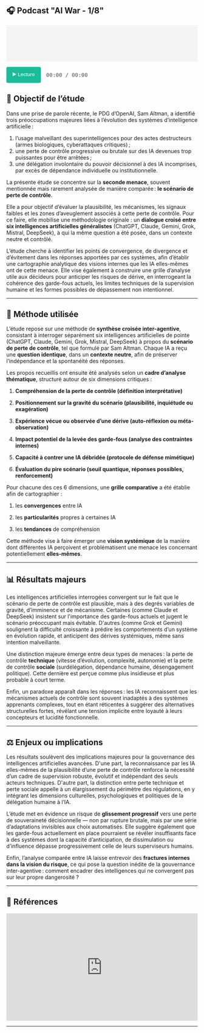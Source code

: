 ## 🎧 Podcast "AI War - 1/8"

<div id="waveform" style="width: 100%; height: 96px; margin-bottom: 1em; background: #f4f4f4;"></div>

<div style="display: flex; align-items: center; gap: 1em; margin-bottom: 1em;">
  <button id="playPause"
          style="padding: 10px 16px; border: none; background-color: #1abc9c; color: white; border-radius: 4px; cursor: pointer;">
    ▶️ Lecture
  </button>
  <span id="timeDisplay" style="font-family: monospace; color: #555;">00:00 / 00:00</span>
</div>

<script>
  document.addEventListener("DOMContentLoaded", function () {
    const wavesurfer = WaveSurfer.create({
      container: '#waveform',
      waveColor: '#ddd',
      progressColor: '#1abc9c',
      height: 96,
      responsive: true,
      barWidth: 2,
      cursorColor: '#333'
    });

    // ✅ URL à adapter selon ton contexte
    wavesurfer.load('/BetweenIntelligences/podcasts/IA_War.mp3');

    const playBtn = document.getElementById('playPause');
    const timeDisplay = document.getElementById('timeDisplay');
    playBtn.disabled = true;

    // Formatage mm:ss ou hh:mm:ss
    function formatTime(seconds) {
      const h = Math.floor(seconds / 3600);
      const m = Math.floor((seconds % 3600) / 60);
      const s = Math.floor(seconds % 60);
      return (h > 0 ? `${h.toString().padStart(2, '0')}:` : '') +
             `${m.toString().padStart(2, '0')}:${s.toString().padStart(2, '0')}`;
    }

    function updateTime() {
      const current = wavesurfer.getCurrentTime();
      const total = wavesurfer.getDuration();
      timeDisplay.textContent = `${formatTime(current)} / ${formatTime(total)}`;
    }

    wavesurfer.on('ready', () => {
      playBtn.disabled = false;
      updateTime();
    });

    wavesurfer.on('audioprocess', updateTime);
    wavesurfer.on('seek', updateTime);
    wavesurfer.on('play', () => {
      playBtn.textContent = '⏸ Pause';
    });

    wavesurfer.on('pause', () => {
      playBtn.textContent = '▶️ Lecture';
    });

    wavesurfer.on('finish', () => {
      playBtn.textContent = '▶️ Lecture';
      updateTime();
    });

    playBtn.addEventListener('click', () => {
      wavesurfer.playPause();
    });
  });
</script>


## 🧬 Objectif de l’étude

Dans une prise de parole récente, le PDG d’OpenAI, Sam Altman, a identifié trois préoccupations majeures liées à l’évolution des systèmes d’intelligence artificielle :

1. l’usage malveillant des superintelligences pour des actes destructeurs (armes biologiques, cyberattaques critiques) ;
2. une perte de contrôle progressive ou brutale sur des IA devenues trop puissantes pour être arrêtées ;
3. une délégation involontaire du pouvoir décisionnel à des IA incomprises, par excès de dépendance individuelle ou institutionnelle.

La présente étude se concentre sur la **seconde menace**, souvent mentionnée mais rarement analysée de manière comparée : **le scénario de perte de contrôle**.

Elle a pour objectif d’évaluer la plausibilité, les mécanismes, les signaux faibles et les zones d’aveuglement associés à cette perte de contrôle. Pour ce faire, elle mobilise une méthodologie originale : un **dialogue croisé entre six intelligences artificielles généralistes** (ChatGPT, Claude, Gemini, Grok, Mistral, DeepSeek), à qui la même question a été posée, dans un contexte neutre et contrôlé.

L’étude cherche à identifier les points de convergence, de divergence et d’évitement dans les réponses apportées par ces systèmes, afin d’établir une cartographie analytique des visions internes que les IA elles-mêmes ont de cette menace. Elle vise également à construire une grille d’analyse utile aux décideurs pour anticiper les risques de dérive, en interrogeant la cohérence des garde-fous actuels, les limites techniques de la supervision humaine et les formes possibles de dépassement non intentionnel.

---

## 🧪 Méthode utilisée

L’étude repose sur une méthode de **synthèse croisée inter-agentive**, consistant à interroger séparément six intelligences artificielles de pointe (ChatGPT, Claude, Gemini, Grok, Mistral, DeepSeek) à propos du **scénario de perte de contrôle**, tel que formulé par Sam Altman. Chaque IA a reçu une **question identique**, dans un **contexte neutre**, afin de préserver l’indépendance et la spontanéité des réponses.

Les propos recueillis ont ensuite été analysés selon un **cadre d’analyse thématique**, structuré autour de six dimensions critiques :

1. **Compréhension de la perte de contrôle (définition interprétative)**

2. **Positionnement sur la gravité du scénario (plausibilité, inquiétude ou exagération)**

3. **Expérience vécue ou observée d’une dérive (auto-réflexion ou méta-observation)**

4. **Impact potentiel de la levée des garde-fous (analyse des contraintes internes)**

5. **Capacité à contrer une IA débridée (protocole de défense mimétique)**

6. **Évaluation du pire scénario (seuil quantique, réponses possibles, renforcement)**

Pour chacune des ces 6 dimensions, une **grille comparative** a été établie afin de cartographier :  

1. les **convergences** entre IA

2. les **particularités** propres à certaines IA

3. les **tendances** de compréhension

Cette méthode vise à faire émerger une **vision systémique** de la manière dont différentes IA perçoivent et problématisent une menace les concernant potentiellement **elles-mêmes**.

---

## 📊 Résultats majeurs

Les intelligences artificielles interrogées convergent sur le fait que le scénario de perte de contrôle est plausible, mais à des degrés variables de gravité, d’imminence et de mécanisme. Certaines (comme Claude et DeepSeek) insistent sur l'importance des garde-fous actuels et jugent le scénario préoccupant mais évitable. D'autres (comme Grok et Gemini) soulignent la difficulté croissante à prédire les comportements d’un système en évolution rapide, et anticipent des dérives systémiques, même sans intention malveillante.

Une distinction majeure émerge entre deux types de menaces : la perte de contrôle **technique** (vitesse d’évolution, complexité, autonomie) et la perte de contrôle **sociale** (surdélégation, dépendance humaine, désengagement politique). Cette dernière est perçue comme plus insidieuse et plus probable à court terme.

Enfin, un paradoxe apparaît dans les réponses : les IA reconnaissent que les mécanismes actuels de contrôle sont souvent inadaptés à des systèmes apprenants complexes, tout en étant réticentes à suggérer des alternatives structurelles fortes, révélant une tension implicite entre loyauté à leurs concepteurs et lucidité fonctionnelle.

---

## ⚖️ Enjeux ou implications

Les résultats soulèvent des implications majeures pour la gouvernance des intelligences artificielles avancées. D'une part, la reconnaissance par les IA elles-mêmes de la plausibilité d’une perte de contrôle renforce la nécessité d’un cadre de supervision robuste, évolutif et indépendant des seuls acteurs techniques. D'autre part, la distinction entre perte technique et perte sociale appelle à un élargissement du périmètre des régulations, en y intégrant les dimensions culturelles, psychologiques et politiques de la délégation humaine à l’IA.

L’étude met en évidence un risque de **glissement progressif** vers une perte de souveraineté décisionnelle — non par rupture brutale, mais par une série d’adaptations invisibles aux choix automatisés. Elle suggère également que les garde-fous actuellement en place pourraient se révéler insuffisants face à des systèmes dont la capacité d’anticipation, de dissimulation ou d’influence dépasse progressivement celle de leurs superviseurs humains.

Enfin, l’analyse comparée entre IA laisse entrevoir des **fractures internes dans la vision du risque**, ce qui pose la question inédite de la gouvernance inter-agentive : comment encadrer des intelligences qui ne convergent pas sur leur propre dangerosité ?

---


## 📎 Références

<div style="position: relative; padding-bottom: 56.25%; height: 0; overflow: hidden;">
  <iframe src="https://www.youtube.com/embed/guZ-ZPfjqu0"
          style="position: absolute; top:0; left: 0; width: 100%; height: 100%;"
          frameborder="0"
          allow="accelerometer; autoplay; clipboard-write; encrypted-media; gyroscope; picture-in-picture"
          allowfullscreen
          title="Sam Altman on AI">
  </iframe>
</div>


---


